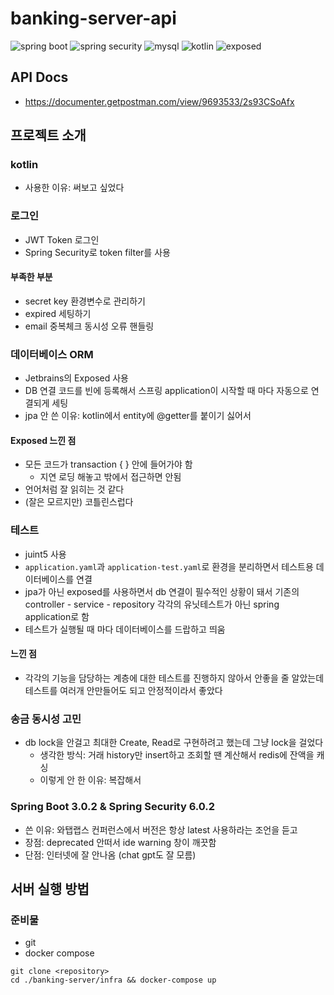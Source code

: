 # banking-server-api

![spring boot](https://img.shields.io/badge/Spring_Boot-3.0.2-6DB33F?logo=spring-boot)
![spring security](https://img.shields.io/badge/Spring_Security-6.0.2-6DB33F?logo=spring-security)
![mysql](https://img.shields.io/badge/MySQL-8.0.31-4479A1?logo=mysql&logoColor=white)
![kotlin](https://img.shields.io/badge/Kotlin-1.8.11-7F52FF?logo=kotlin&logoColor=7F52FF)
![exposed](https://img.shields.io/badge/Exposed-0.41.1-000000?logo=jetbrains&logoColor=white)

## API Docs

- https://documenter.getpostman.com/view/9693533/2s93CSoAfx

## 프로젝트 소개

### kotlin

- 사용한 이유: 써보고 싶었다

### 로그인

- JWT Token 로그인
- Spring Security로 token filter를 사용

#### 부족한 부분

- secret key 환경변수로 관리하기
- expired 세팅하기
- email 중복체크 동시성 오류 핸들링

### 데이터베이스 ORM

- Jetbrains의 Exposed 사용
- DB 연결 코드를 빈에 등록해서 스프링 application이 시작할 때 마다 자동으로 연결되게 세팅
- jpa 안 쓴 이유: kotlin에서 entity에 @getter를 붙이기 싫어서

#### Exposed 느낀 점

- 모든 코드가 transaction { } 안에 들어가야 함
  - 지연 로딩 해놓고 밖에서 접근하면 안됨
- 언어처럼 잘 읽히는 것 같다
- (잘은 모르지만) 코틀린스럽다

### 테스트

- juint5 사용
- `application.yaml`과 `application-test.yaml`로 환경을 분리하면서 테스트용 데이터베이스를 연결
- jpa가 아닌 exposed를 사용하면서 db 연결이 필수적인 상황이 돼서 기존의 controller - service - repository 각각의 유닛테스트가 아닌 spring application로 함
- 테스트가 실행될 때 마다 데이터베이스를 드랍하고 띄움

#### 느낀 점

- 각각의 기능을 담당하는 계층에 대한 테스트를 진행하지 않아서 안좋을 줄 알았는데 테스트를 여러개 안만들어도 되고 안정적이라서 좋았다

### 송금 동시성 고민

- db lock을 안걸고 최대한 Create, Read로 구현하려고 했는데 그냥 lock을 걸었다
  - 생각한 방식: 거래 history만 insert하고 조회할 땐 계산해서 redis에 잔액을 캐싱
  - 이렇게 안 한 이유: 복잡해서

### Spring Boot 3.0.2 & Spring Security 6.0.2

- 쓴 이유: 와탭랩스 컨퍼런스에서 버전은 항상 latest 사용하라는 조언을 듣고
- 장점: deprecated 안떠서 ide warning 창이 깨끗함
- 단점: 인터넷에 잘 안나옴 (chat gpt도 잘 모름)


## 서버 실행 방법

### 준비물

- git
- docker compose

```
git clone <repository>
cd ./banking-server/infra && docker-compose up
```

